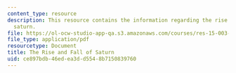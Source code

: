 ```yaml
---
content_type: resource
description: This resource contains the information regarding the rise and fall of
  saturn.
file: https://ol-ocw-studio-app-qa.s3.amazonaws.com/courses/res-15-003-shaping-the-future-of-work-15-662x-spring-2016/ce897bdb46edea3dd5548b7150839760_MITRES_15_003S16_saturn.pdf
file_type: application/pdf
resourcetype: Document
title: The Rise and Fall of Saturn
uid: ce897bdb-46ed-ea3d-d554-8b7150839760
---
```

